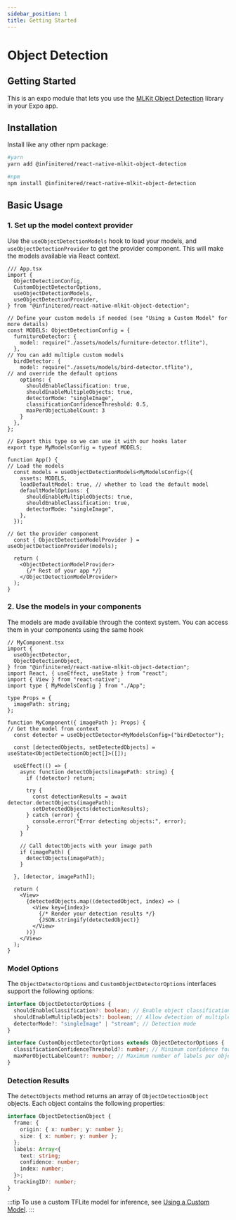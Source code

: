 ```yaml
---
sidebar_position: 1
title: Getting Started
---
```


# Object Detection

## Getting Started

This is an expo module that lets you use
the [MLKit Object Detection](https://developers.google.com/ml-kit/vision/object-detection) library in your Expo app.

## Installation

Install like any other npm package:

```bash
#yarn
yarn add @infinitered/react-native-mlkit-object-detection

#npm
npm install @infinitered/react-native-mlkit-object-detection
```

## Basic Usage

### 1. Set up the model context provider

Use the `useObjectDetectionModels` hook to load your models, and `useObjectDetectionProvider` to get the provider
component.
This will make the models available via React context.

```tsx
/// App.tsx
import {
  ObjectDetectionConfig,
  CustomObjectDetectorOptions,
  useObjectDetectionModels,
  useObjectDetectionProvider,
} from "@infinitered/react-native-mlkit-object-detection";

// Define your custom models if needed (see "Using a Custom Model" for more details)
const MODELS: ObjectDetectionConfig = {
  furnitureDetector: {
    model: require("./assets/models/furniture-detector.tflite"),
  },
// You can add multiple custom models
  birdDetector: {
    model: require("./assets/models/bird-detector.tflite"),
// and override the default options
    options: {
      shouldEnableClassification: true,
      shouldEnableMultipleObjects: true,
      detectorMode: "singleImage",
      classificationConfidenceThreshold: 0.5,
      maxPerObjectLabelCount: 3
    }
  },
};

// Export this type so we can use it with our hooks later
export type MyModelsConfig = typeof MODELS;

function App() {
// Load the models
  const models = useObjectDetectionModels<MyModelsConfig>({
    assets: MODELS,
    loadDefaultModel: true, // whether to load the default model
    defaultModelOptions: {
      shouldEnableMultipleObjects: true,
      shouldEnableClassification: true,
      detectorMode: "singleImage",
    },
  });

// Get the provider component
  const { ObjectDetectionModelProvider } = useObjectDetectionProvider(models);

  return (
    <ObjectDetectionModelProvider>
      {/* Rest of your app */}
    </ObjectDetectionModelProvider>
  );
}
```

### 2. Use the models in your components

The models are made available through the context system. You can access them in your components using the same hook

```tsx
// MyComponent.tsx
import {
  useObjectDetector,
  ObjectDetectionObject,
} from "@infinitered/react-native-mlkit-object-detection";
import React, { useEffect, useState } from "react";
import { View } from "react-native";
import type { MyModelsConfig } from "./App";

type Props = {
  imagePath: string;
};

function MyComponent({ imagePath }: Props) {
// Get the model from context
  const detector = useObjectDetector<MyModelsConfig>("birdDetector");

  const [detectedObjects, setDetectedObjects] = useState<ObjectDetectionObject[]>([]);

  useEffect(() => {
    async function detectObjects(imagePath: string) {
      if (!detector) return;

      try {
        const detectionResults = await detector.detectObjects(imagePath);
        setDetectedObjects(detectionResults);
      } catch (error) {
        console.error("Error detecting objects:", error);
      }
    }

    // Call detectObjects with your image path
    if (imagePath) {
      detectObjects(imagePath);
    }

  }, [detector, imagePath]);

  return (
    <View>
      {detectedObjects.map((detectedObject, index) => (
        <View key={index}>
          {/* Render your detection results */}
          {JSON.stringify(detectedObject)}
        </View>
      ))}
    </View>
  );
}
```

### Model Options

The `ObjectDetectorOptions` and `CustomObjectDetectorOptions` interfaces support the following options:

```ts
interface ObjectDetectorOptions {
  shouldEnableClassification?: boolean; // Enable object classification
  shouldEnableMultipleObjects?: boolean; // Allow detection of multiple objects
  detectorMode?: "singleImage" | "stream"; // Detection mode
}

interface CustomObjectDetectorOptions extends ObjectDetectorOptions {
  classificationConfidenceThreshold?: number; // Minimum confidence for classification
  maxPerObjectLabelCount?: number; // Maximum number of labels per object
}
```

### Detection Results

The `detectObjects` method returns an array of `ObjectDetectionObject` objects. Each object contains the
following properties:

```ts
interface ObjectDetectionObject {
  frame: {
    origin: { x: number; y: number };
    size: { x: number; y: number };
  };
  labels: Array<{
    text: string;
    confidence: number;
    index: number;
  }>;
  trackingID?: number;
}
```

:::tip
To use a custom TFLite model for inference, see [Using a Custom Model](./using-a-custom-model).
:::
